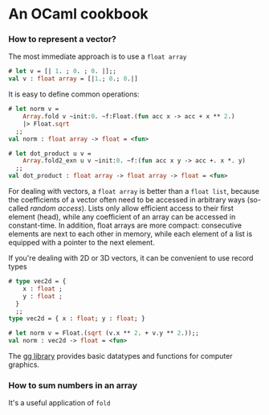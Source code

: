 # An OCaml cookbook

### How to represent a vector?

The most immediate approach is to use a `float array`
```ocaml
# let v = [| 1. ; 0. ; 0. |];;
val v : float array = [|1.; 0.; 0.|]
```
It is easy to define common operations:
```ocaml
# let norm v = 
    Array.fold v ~init:0. ~f:Float.(fun acc x -> acc + x ** 2.)
    |> Float.sqrt
  ;;
val norm : float array -> float = <fun>

# let dot_product u v =
    Array.fold2_exn u v ~init:0. ~f:(fun acc x y -> acc +. x *. y)
  ;;
val dot_product : float array -> float array -> float = <fun>
```

For dealing with vectors, a `float array` is better than a `float
list`, because the coefficients of a vector often need to be accessed
in arbitrary ways (so-called *random access*). Lists only allow
efficient access to their first element (head), while any coefficient
of an array can be accessed in constant-time. In addition, float
arrays are more compact: consecutive elements are next to each other
in memory, while each element of a list is equipped with a pointer to
the next element.

If you're dealing with 2D or 3D vectors, it can be convenient to use
record types 

```ocaml
# type vec2d = {
    x : float ;
    y : float ;
  }
  ;;
type vec2d = { x : float; y : float; }

# let norm v = Float.(sqrt (v.x ** 2. + v.y ** 2.));;
val norm : vec2d -> float = <fun>
```
The [gg library](https://github.com/dbuenzli/gg) provides basic
datatypes and functions for computer graphics.

### How to sum numbers in an array

It's a useful application of `fold`
